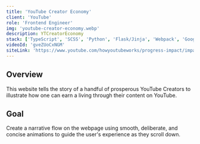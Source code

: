 ```yaml
---
title: 'YouTube Creator Economy'
client: 'YouTube'
role: 'Frontend Engineer'
img: 'youtube-creator-economy.webp'
description: YTCreatorEconomy
stack: ['TypeScript', 'SCSS', 'Python', 'Flask/Jinja', 'Webpack', 'Google Cloud']
videoId: 'gveZUoCxNGM'
siteLink: 'https://www.youtube.com/howyoutubeworks/progress-impact/impact/creator-economy/'
---
```


## Overview

This website tells the story of a handful of prosperous YouTube Creators to illustrate how one can earn a living through their content on YouTube.

## Goal

Create a narrative flow on the webpage using smooth, deliberate, and concise animations to guide the user's experience as they scroll down.
